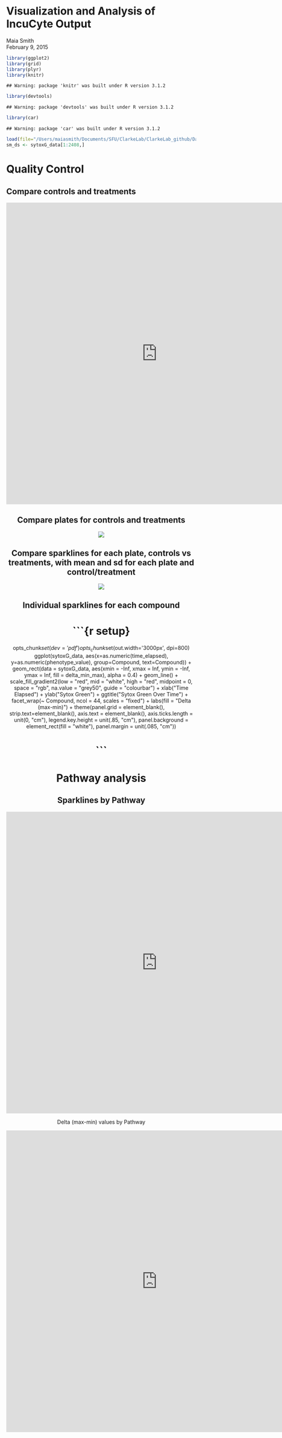# Visualization and Analysis of IncuCyte Output
Maia Smith  
February 9, 2015  


```r
library(ggplot2)
library(grid)
library(plyr)
library(knitr)
```

```
## Warning: package 'knitr' was built under R version 3.1.2
```

```r
library(devtools)
```

```
## Warning: package 'devtools' was built under R version 3.1.2
```

```r
library(car)
```

```
## Warning: package 'car' was built under R version 3.1.2
```

```r
load(file="/Users/maiasmith/Documents/SFU/ClarkeLab/ClarkeLab_github/DataObjects/sytoxG_data.R")
sm_ds <- sytoxG_data[1:2408,]
```
Quality Control
=============

Compare controls and treatments
-----------------------------------------------


<center><iframe scrolling='no' seamless='seamless' style='border:none' src='https://plot.ly/~mas29/105/sytox-green-over-time-control-vs-treatment.embed?width=550&height=550/800/1200' width='800' height='800'></iframe><center>


Compare plates for controls and treatments
-----------------------------------------------

![](./visualization_and_analysis_of_incucyte_output_files/figure-html/unnamed-chunk-3-1.png) 

Compare sparklines for each plate, controls vs treatments, with mean and sd for each plate and control/treatment
-----------------------------------------------

![](./visualization_and_analysis_of_incucyte_output_files/figure-html/unnamed-chunk-4-1.png) 

Individual sparklines for each compound
-----------------------------------------------

# ```{r setup}
opts_chunk$set(dev = 'pdf')
opts_chunk$set(out.width='3000px', dpi=800)
ggplot(sytoxG_data, 
       aes(x=as.numeric(time_elapsed), y=as.numeric(phenotype_value), 
           group=Compound, text=Compound)) +
  geom_rect(data = sytoxG_data, aes(xmin = -Inf, xmax = Inf, ymin = -Inf, ymax = Inf, fill = delta_min_max), alpha = 0.4) +
  geom_line() +
  scale_fill_gradient2(low = "red", mid = "white", high = "red",
                       midpoint = 0, space = "rgb", na.value = "grey50", guide = "colourbar") + 
  xlab("Time Elapsed") +
  ylab("Sytox Green") +
  ggtitle("Sytox Green Over Time") +
  facet_wrap(~ Compound, ncol = 44, scales = "fixed") +
  labs(fill = "Delta (max-min)") +
  theme(panel.grid = element_blank(),
        strip.text=element_blank(),
        axis.text = element_blank(),
        axis.ticks.length = unit(0, "cm"),
        legend.key.height = unit(.85, "cm"),
        panel.background = element_rect(fill = "white"),
        panel.margin = unit(.085, "cm"))
# ```

Pathway analysis 
================

Sparklines by Pathway
-----------------------------------------------


<center><iframe scrolling='no' seamless='seamless' style='border:none' src='https://plot.ly/~mas29/124/sytox-green-facets-pathway.embed?width=550&height=550/800/1200' width='800' height='800'></iframe><center>

Delta (max-min) values by Pathway


<center><iframe scrolling='no' seamless='seamless' style='border:none' src='https://plot.ly/~mas29/100/delta-max-min-vs-pathway.embed?width=550&height=550/800/1200' width='800' height='800'></iframe><center>
